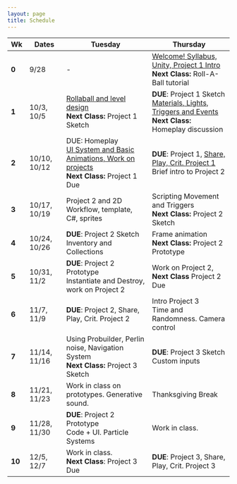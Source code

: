 ```yaml
---
layout: page
title: Schedule
---
```


| **Wk** | **Dates**    | **Tuesday**                                                                                         | **Thursday**                                                                                     |
| ------ | ------------ | --------------------------------------------------------------------------------------------------- | ------------------------------------------------------------------------------------------------ |
| **0**  | 9/28         | -                                                                                                   | [Welcome! Syllabus, Unity, Project 1 Intro](day-1.md) <br/> **Next Class:** Roll-A-Ball tutorial |
| **1**  | 10/3, 10/5   | [Rollaball and level design](day-2.md)<br/> **Next Class:** Project 1 Sketch | **DUE**: Project 1 Sketch <br/> [Materials, Lights, Triggers and Events](day-3.md) <br/> **Next Class:** Homeplay discussion                           |
| **2**  | 10/10, 10/12 | DUE: Homeplay <br/> [UI System and Basic Animations, Work on projects](day-4.md)<br/> **Next Class:** Project 1 Due                               | **DUE**: Project 1, [Share, Play, Crit. Project 1](day-5.md) <br/> Brief intro to Project 2                  |
| **3**  | 10/17, 10/19 | Project 2 and 2D Workflow, template, C#, sprites              |  Scripting Movement and Triggers <br/> **Next Class:** Project 2 Sketch                              |
| **4**  | 10/24, 10/26 | **DUE**: Project 2 Sketch <br/>Inventory and Collections                                  |  Frame animation <br/> **Next Class:** Project 2 Prototype                                          |
| **5**  | 10/31, 11/2  | **DUE**: Project 2 Prototype <br/> Instantiate and Destroy, work on Project 2                                                          | Work on Project 2,<br/> **Next Class** Project 2 Due                                             |
| **6**  | 11/7,  11/9  | **DUE**: Project 2, Share, Play, Crit. Project 2                                                    | Intro Project 3 <br/> Time and Randomness. Camera control        |
| **7**  | 11/14, 11/16 | Using Probuilder, Perlin noise, Navigation System   <br/> **Next Class:** Project 3 Sketch                     | **DUE**: Project 3 Sketch <br/> Custom inputs                                          |
| **8**  | 11/21, 11/23 | Work in class on prototypes. Generative sound.                                                               | Thanksgiving Break                                                                               |
| **9**  | 11/28, 11/30 | **DUE**: Project 2 Prototype <br/> Code + UI. Particle Systems                                                        |  Work in class.                                                                              |
| **10** | 12/5,  12/7  | Work in class. <br/> **Next Class**: Project 3 Due                                     | **DUE**: Project 3, Share, Play, Crit. Project 3                                                 |



